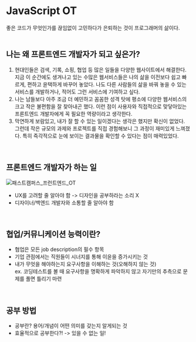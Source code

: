 # JavaScript OT  
좋은 코드가 무엇인가를 끊임없이 고민하다가 은퇴하는 것이 프로그래머의 삶이다.  
<br>

## 나는 왜 프론트엔드 개발자가 되고 싶은가?
1. 현대인들은 검색, 기록, 쇼핑, 협업 등 많은 일들을 다양한 웹사이트에서 해결한다. 지금 이 순간에도 생겨나고 있는 수많은 웹서비스들은 나의 삶을 이전보다 쉽고 빠르게, 편하고 윤택하게 바꾸어 놓았다. 나도 다른 사람들의 삶을 바꿔 놓을 수 있는 서비스를 개발하거나, 적어도 그런 서비스에 기여하고 싶다.
2. 나는 남들보다 아주 조금 더 예민하고 꼼꼼한 성격 탓에 평소에 다양한 웹서비스의 크고 작은 불편함을 잘 찾아내곤 했다. 이런 점이 사용자와 직접적으로 맞닿아있는 프론트엔드 개발자에게 꼭 필요한 역량이라고 생각한다.
3. 막연하게 보람있고, 내가 잘 할 수 있는 일이겠다는 생각은 했지만 확신이 없었다. 그런데 작은 규모의 과제와 프로젝트를 직접 경험해보니 그 과정이 재미있게 느껴졌다. 특히 즉각적으로 눈에 보이는 결과물을 확인할 수 있다는 점이 매력있었다.
<br>

## 프론트엔드 개발자가 하는 일
![패스트캠퍼스_프런트엔드_OT](https://user-images.githubusercontent.com/70943835/183696478-507d65cb-a908-4be8-b1ea-865a59ec85ed.jpg)
- UX를 고려할 줄 알아야 함 -> 디자인을 공부하라는 소리 X
- 디자이너/백엔드 개발자와 소통할 줄 알아야 함
<br>

## 협업/커뮤니케이션 능력이란?
- 협업은 모든 job description의 필수 항목
- 기업 관점에서는 직원들이 시너지를 통해 이윤을 증가시키는 것
- 내가 무엇을 해야하는지 요구사항을 이해하는 것(오해하지 않는 것)  
   ex. 코딩테스트를 볼 때 요구사항을 명확하게 파악하지 않고 자기만의 추측으로 문제를 풀면 틀리기 마련
<br>

## 공부 방법
- 공부란? 용어/개념이 어떤 의미를 갖는지 알게되는 것
- 효율적으로 공부한다?! -> 있을 수 없는 일!
